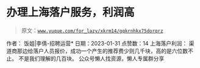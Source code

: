 # 办理上海落户服务，利润高

> 原文：[`www.yuque.com/for_lazy/xkrm14/gqkrnhkx75dorqrz`](https://www.yuque.com/for_lazy/xkrm14/gqkrnhkx75dorqrz)

<ne-p id="u2056765a" data-lake-id="u2056765a"><ne-text id="u4065ab6b">作者： 饭姐|李倩-招聘运营*</ne-text></ne-p> <ne-p id="u9f3afe37" data-lake-id="u9f3afe37"><ne-text id="u139466b4">日期：2023-01-31</ne-text></ne-p> <ne-p id="ue45cfc63" data-lake-id="ue45cfc63"><ne-text id="u1990364f">点赞数：</ne-text><ne-text id="u4dc8b965" ne-bold="true">14</ne-text></ne-p> <ne-hole id="u392b0bfb" data-lake-id="u392b0bfb"><ne-card data-card-name="hr" data-card-type="block" id="KdBbf" data-event-boundary="card"><ne-p id="ud337118c" data-lake-id="ud337118c"><ne-text id="u5fdf956a">上海落户利润： 渠道商那边给落户人员报价，成功一个产生的推荐费少则几千块，高的是六位数不止。 不是我们理解的几百块。</ne-text></ne-p> <ne-hole id="ue8746ce8" data-lake-id="ue8746ce8"><ne-card data-card-name="hr" data-card-type="block" id="Tl696" data-event-boundary="card"><ne-p id="u37460de9" data-lake-id="u37460de9"><ne-text id="u17ee18d9">公众号懒人找资源，懒人专属群分享</ne-text></ne-p></ne-card></ne-hole></ne-card></ne-hole>